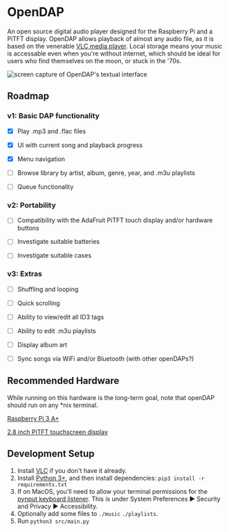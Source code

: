 # OpenDAP
An open source digital audio player designed for the Raspberry Pi and a PiTFT display. OpenDAP allows playback of almost any audio file, as it is based on the venerable [VLC media player](https://en.wikipedia.org/wiki/VLC_media_player). Local storage means your music is accessable even when you're without internet, which should be ideal for users who find themselves on the moon, or stuck in the '70s.

![screen capture of OpenDAP's textual interface](https://i.imgur.com/6k4LK09.png)

## Roadmap
### v1: Basic DAP functionality

- [x] Play .mp3 and .flac files

- [x] UI with current song and playback progress

- [x] Menu navigation

- [ ] Browse library by artist, album, genre, year, and .m3u playlists

- [ ] Queue functionality

### v2: Portability 

- [ ] Compatibility with the AdaFruit PiTFT touch display and/or hardware buttons

- [ ] Investigate suitable batteries

- [ ] Investigate suitable cases

### v3: Extras

- [ ] Shuffling and looping

- [ ] Quick scrolling

- [ ] Ability to view/edit all ID3 tags

- [ ] Ability to edit .m3u playlists

- [ ] Display album art

- [ ] Sync songs via WiFi and/or Bluetooth (with other openDAPs?)

## Recommended Hardware
While running on this hardware is the long-term goal, note that openDAP should run on any *nix terminal.

[Raspberry Pi 3 A+](https://www.adafruit.com/product/4027)

[2.8 inch PiTFT touchscreen display](https://www.adafruit.com/product/1601)

## Development Setup
1. Install [VLC](https://www.videolan.org/vlc/) if you don't have it already.
1. Install [Python 3+](https://www.python.org/), and then install dependencies:
`pip3 install -r requirements.txt`
1. If on MacOS, you'll need to allow your terminal permissions for the [pynput keyboard listener](https://pynput.readthedocs.io/en/latest/limitations.html#mac-osx). This is under System Preferences ▶ Security and Privacy ▶ Accessibility.
1. Optionally add some files to `./music` `./playlists`.
1. Run `python3 src/main.py`
